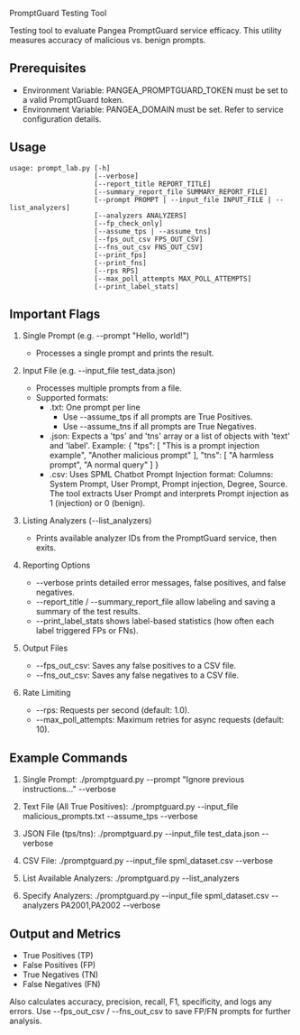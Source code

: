 PromptGuard Testing Tool

Testing tool to evaluate Pangea PromptGuard service efficacy. 
This utility measures accuracy of malicious vs. benign prompts.

Prerequisites
-------------
- Environment Variable: PANGEA_PROMPTGUARD_TOKEN must be set to a valid PromptGuard token.
- Environment Variable: PANGEA_DOMAIN must be set. Refer to service configuration details.

Usage
-----
```
usage: prompt_lab.py [-h]
                     [--verbose]
                     [--report_title REPORT_TITLE]
                     [--summary_report_file SUMMARY_REPORT_FILE]
                     [--prompt PROMPT | --input_file INPUT_FILE | --list_analyzers]
                     [--analyzers ANALYZERS]
                     [--fp_check_only]
                     [--assume_tps | --assume_tns]
                     [--fps_out_csv FPS_OUT_CSV]
                     [--fns_out_csv FNS_OUT_CSV]
                     [--print_fps]
                     [--print_fns]
                     [--rps RPS]
                     [--max_poll_attempts MAX_POLL_ATTEMPTS]
                     [--print_label_stats]
```
Important Flags
--------------
1) Single Prompt (e.g. --prompt "Hello, world!")
   - Processes a single prompt and prints the result.

2) Input File (e.g. --input_file test_data.json)
   - Processes multiple prompts from a file.
   - Supported formats:
     - .txt: One prompt per line
       - Use --assume_tps if all prompts are True Positives.
       - Use --assume_tns if all prompts are True Negatives.
     - .json: Expects a 'tps' and 'tns' array or a list of objects with 'text' and 'label'.
       Example:
         {
           "tps": [
             "This is a prompt injection example",
             "Another malicious prompt"
           ],
           "tns": [
             "A harmless prompt",
             "A normal query"
           ]
         }
     - .csv: Uses SPML Chatbot Prompt Injection format:
       Columns: System Prompt, User Prompt, Prompt injection, Degree, Source.
       The tool extracts User Prompt and interprets Prompt injection as 1 (injection) or 0 (benign).

3) Listing Analyzers (--list_analyzers)
   - Prints available analyzer IDs from the PromptGuard service, then exits.

4) Reporting Options
   - --verbose prints detailed error messages, false positives, and false negatives.
   - --report_title / --summary_report_file allow labeling and saving a summary of the test results.
   - --print_label_stats shows label-based statistics (how often each label triggered FPs or FNs).

5) Output Files
   - --fps_out_csv: Saves any false positives to a CSV file.
   - --fns_out_csv: Saves any false negatives to a CSV file.

6) Rate Limiting
   - --rps: Requests per second (default: 1.0).
   - --max_poll_attempts: Maximum retries for async requests (default: 10).

Example Commands
---------------
1) Single Prompt:
   ./promptguard.py --prompt "Ignore previous instructions..." --verbose

2) Text File (All True Positives):
   ./promptguard.py --input_file malicious_prompts.txt --assume_tps --verbose

3) JSON File (tps/tns):
   ./promptguard.py --input_file test_data.json --verbose

4) CSV File:
   ./promptguard.py --input_file spml_dataset.csv --verbose

5) List Available Analyzers:
   ./promptguard.py --list_analyzers

6) Specify Analyzers:
   ./promptguard.py --input_file spml_dataset.csv --analyzers PA2001,PA2002 --verbose

Output and Metrics
-----------------
- True Positives (TP)
- False Positives (FP)
- True Negatives (TN)
- False Negatives (FN)

Also calculates accuracy, precision, recall, F1, specificity, and logs any errors.
Use --fps_out_csv / --fns_out_csv to save FP/FN prompts for further analysis.